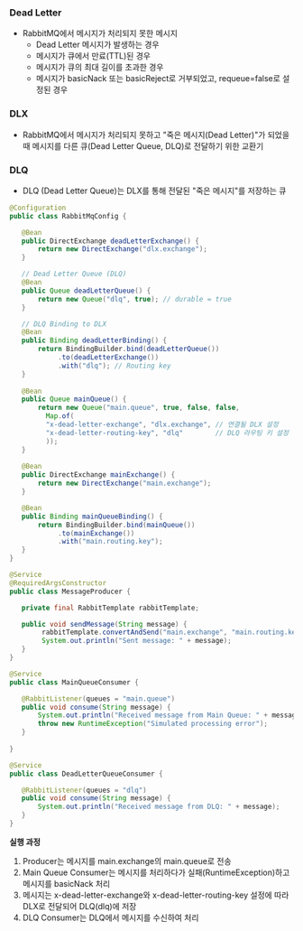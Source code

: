 ### Dead Letter
* RabbitMQ에서 메시지가 처리되지 못한 메시지
  * Dead Letter 메시지가 발생하는 경우
  * 메시지가 큐에서 만료(TTL)된 경우 
  * 메시지가 큐의 최대 길이를 초과한 경우 
  * 메시지가 basicNack 또는 basicReject로 거부되었고, requeue=false로 설정된 경우

### DLX
* RabbitMQ에서 메시지가 처리되지 못하고 "죽은 메시지(Dead Letter)"가 되었을 때 메시지를 다른 큐(Dead Letter Queue, DLQ)로 전달하기 위한 교환기

### DLQ
* DLQ (Dead Letter Queue)는 DLX를 통해 전달된 "죽은 메시지"를 저장하는 큐

```java
@Configuration
public class RabbitMqConfig {

   @Bean
   public DirectExchange deadLetterExchange() {
       return new DirectExchange("dlx.exchange");
   }

   // Dead Letter Queue (DLQ)
   @Bean
   public Queue deadLetterQueue() {
       return new Queue("dlq", true); // durable = true
   }

   // DLQ Binding to DLX
   @Bean
   public Binding deadLetterBinding() {
       return BindingBuilder.bind(deadLetterQueue())
            .to(deadLetterExchange())
            .with("dlq"); // Routing key
   }
   
   @Bean
   public Queue mainQueue() {
       return new Queue("main.queue", true, false, false,
         Map.of(
         "x-dead-letter-exchange", "dlx.exchange", // 연결될 DLX 설정
         "x-dead-letter-routing-key", "dlq"        // DLQ 라우팅 키 설정
         ));
   }
   
   @Bean
   public DirectExchange mainExchange() {
       return new DirectExchange("main.exchange");
   }

   @Bean
   public Binding mainQueueBinding() {
       return BindingBuilder.bind(mainQueue())
            .to(mainExchange())
            .with("main.routing.key");
   }
}
```

```java
@Service
@RequiredArgsConstructor
public class MessageProducer {

   private final RabbitTemplate rabbitTemplate;

   public void sendMessage(String message) {
        rabbitTemplate.convertAndSend("main.exchange", "main.routing.key", message);
        System.out.println("Sent message: " + message);
   }
}
```

```java
@Service
public class MainQueueConsumer {

   @RabbitListener(queues = "main.queue")
   public void consume(String message) {
       System.out.println("Received message from Main Queue: " + message);
       throw new RuntimeException("Simulated processing error");
   }
   
}
```

```java
@Service
public class DeadLetterQueueConsumer {

   @RabbitListener(queues = "dlq")
   public void consume(String message) {
       System.out.println("Received message from DLQ: " + message);
   }
}
```
   
**실행 과정**
1. Producer는 메시지를 main.exchange의 main.queue로 전송 
2. Main Queue Consumer는 메시지를 처리하다가 실패(RuntimeException)하고 메시지를 basicNack 처리 
3. 메시지는 x-dead-letter-exchange와 x-dead-letter-routing-key 설정에 따라 DLX로 전달되어 DLQ(dlq)에 저장 
4. DLQ Consumer는 DLQ에서 메시지를 수신하여 처리
